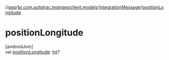 //[app](../../../index.md)/[br.com.autotrac.testnanoclient.models](../index.md)/[IntegrationMessage](index.md)/[positionLongitude](position-longitude.md)

# positionLongitude

[androidJvm]\
val [positionLongitude](position-longitude.md): [Int](https://kotlinlang.org/api/latest/jvm/stdlib/kotlin/-int/index.html)?
